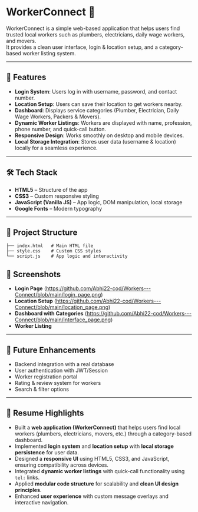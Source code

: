 # WorkerConnect 🤝

WorkerConnect is a simple web-based application that helps users find trusted local workers such as plumbers, electricians, daily wage workers, and movers.  
It provides a clean user interface, login & location setup, and a category-based worker listing system.

---

## 🚀 Features
- **Login System**: Users log in with username, password, and contact number.
- **Location Setup**: Users can save their location to get workers nearby.
- **Dashboard**: Displays service categories (Plumber, Electrician, Daily Wage Workers, Packers & Movers).
- **Dynamic Worker Listings**: Workers are displayed with name, profession, phone number, and quick-call button.
- **Responsive Design**: Works smoothly on desktop and mobile devices.
- **Local Storage Integration**: Stores user data (username & location) locally for a seamless experience.

---

## 🛠️ Tech Stack
- **HTML5** – Structure of the app
- **CSS3** – Custom responsive styling
- **JavaScript (Vanilla JS)** – App logic, DOM manipulation, local storage
- **Google Fonts** – Modern typography

---

## 📂 Project Structure
```
├── index.html   # Main HTML file
├── style.css    # Custom CSS styles
└── script.js    # App logic and interactivity
```


## 📸 Screenshots

- **Login Page**  (https://github.com/Abhi22-cod/Workers---Connect/blob/main/login_page.png)
- **Location Setup**  (https://github.com/Abhi22-cod/Workers---Connect/blob/main/location_page.png)
- **Dashboard with Categories**  (https://github.com/Abhi22-cod/Workers---Connect/blob/main/interface_page.png)
- **Worker Listing**

---

## 🌟 Future Enhancements
- Backend integration with a real database
- User authentication with JWT/Session
- Worker registration portal
- Rating & review system for workers
- Search & filter options

---

## 📌 Resume Highlights
- Built a **web application (WorkerConnect)** that helps users find local workers (plumbers, electricians, movers, etc.) through a category-based dashboard.  
- Implemented **login system** and **location setup** with **local storage persistence** for user data.  
- Designed a **responsive UI** using HTML5, CSS3, and JavaScript, ensuring compatibility across devices.  
- Integrated **dynamic worker listings** with quick-call functionality using `tel:` links.  
- Applied **modular code structure** for scalability and **clean UI design principles**.  
- Enhanced **user experience** with custom message overlays and interactive navigation.  
